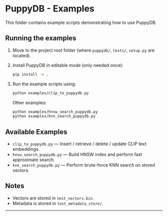# PuppyDB - Examples

This folder contains example scripts demonstrating how to use PuppyDB.

## Running the examples

1. Move to the project root folder (where `puppydb/`, `tests/`, `setup.py` are located).

2. Install PuppyDB in editable mode (only needed once):

    ```bash
    pip install -e .
    ```

3. Run the example scripts using:

    ```bash
    python examples/clip_to_puppydb.py
    ```

    Other examples:

    ```bash
    python examples/hnsw_search_puppydb.py
    python examples/knn_search_puppydb.py
    ```

## Available Examples

- `clip_to_puppydb.py` — Insert / retrieve / delete / update CLIP text embeddings.
- `hnsw_search_puppydb.py` — Build HNSW index and perform fast approximate search.
- `knn_search_puppydb.py` — Perform brute-force KNN search on stored vectors.

## Notes

- Vectors are stored in `test_vectors.bin`.
- Metadata is stored in `test_metadata_store/`.

---

